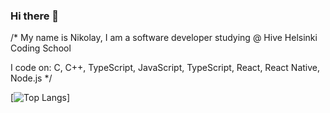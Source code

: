 ### Hi there 👋

/* 
  My name is Nikolay, 
  I am a software developer
  studying @ Hive Helsinki Coding School

  I code on:
  C, C++, TypeScript, JavaScript, TypeScript, React, React Native, Node.js
*/


[![Top Langs](https://github-readme-stats-git-masterrstaa-rickstaa.vercel.app/api/top-langs/?username=klau55)]
